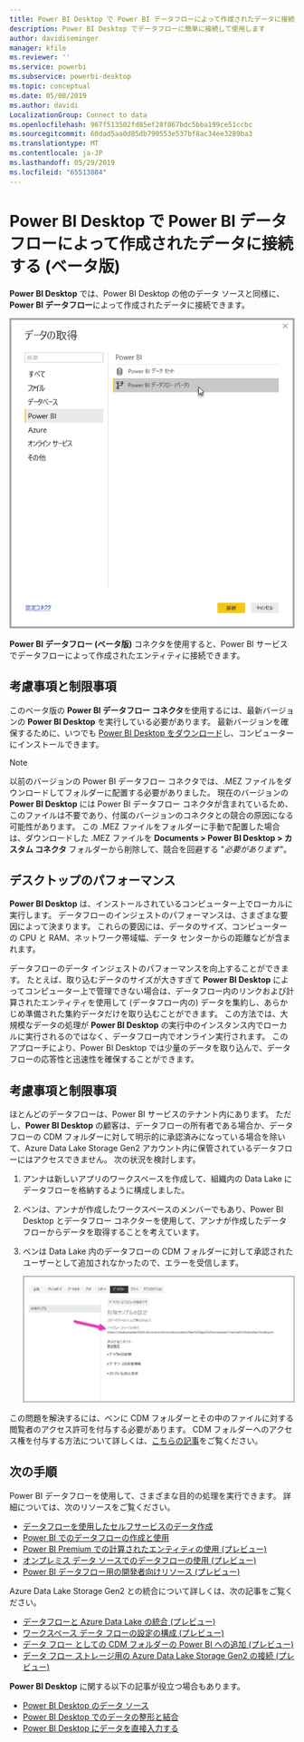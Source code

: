 ```yaml
---
title: Power BI Desktop で Power BI データフローによって作成されたデータに接続する (ベータ版)
description: Power BI Desktop でデータフローに簡単に接続して使用します
author: davidiseminger
manager: kfile
ms.reviewer: ''
ms.service: powerbi
ms.subservice: powerbi-desktop
ms.topic: conceptual
ms.date: 05/08/2019
ms.author: davidi
LocalizationGroup: Connect to data
ms.openlocfilehash: 967f513502fd85ef28f867bdc5bba199ce51ccbc
ms.sourcegitcommit: 60dad5aa0d85db790553e537bf8ac34ee3289ba3
ms.translationtype: MT
ms.contentlocale: ja-JP
ms.lasthandoff: 05/29/2019
ms.locfileid: "65513884"
---
```

# <a name="connect-to-data-created-by-power-bi-dataflows-in-power-bi-desktop-beta"></a>Power BI Desktop で Power BI データフローによって作成されたデータに接続する (ベータ版)
**Power BI Desktop** では、Power BI Desktop の他のデータ ソースと同様に、**Power BI データフロー**によって作成されたデータに接続できます。

![データフローへの接続](media/desktop-connect-dataflows/connect-dataflows_01.png)

**Power BI データフロー (ベータ版)** コネクタを使用すると、Power BI サービスでデータフローによって作成されたエンティティに接続できます。 

## <a name="considerations-and-limitations"></a>考慮事項と制限事項

このベータ版の **Power BI データフロー コネクタ**を使用するには、最新バージョンの **Power BI Desktop** を実行している必要があります。 最新バージョンを確保するために、いつでも [Power BI Desktop をダウンロード](desktop-get-the-desktop.md)し、コンピューターにインストールできます。  

> [!NOTE]
> 以前のバージョンの Power BI データフロー コネクタでは、.MEZ ファイルをダウンロードしてフォルダーに配置する必要がありました。 現在のバージョンの **Power BI Desktop** には Power BI データフロー コネクタが含まれているため、このファイルは不要であり、付属のバージョンのコネクタとの競合の原因になる可能性があります。 この .MEZ ファイルをフォルダーに手動で配置した場合は、ダウンロードした .MEZ ファイルを **Documents > Power BI Desktop > カスタム コネクタ** フォルダーから削除して、競合を回避する "*必要があります*"。 

## <a name="desktop-performance"></a>デスクトップのパフォーマンス
**Power BI Desktop** は、インストールされているコンピューター上でローカルに実行します。 データフローのインジェストのパフォーマンスは、さまざまな要因によって決まります。 これらの要因には、データのサイズ、コンピューターの CPU と RAM、ネットワーク帯域幅、データ センターからの距離などが含まれます。

データフローのデータ インジェストのパフォーマンスを向上することができます。 たとえば、取り込むデータのサイズが大きすぎて **Power BI Desktop** によってコンピューター上で管理できない場合は、データフロー内のリンクおよび計算されたエンティティを使用して (データフロー内の) データを集約し、あらかじめ準備された集約データだけを取り込むことができます。 この方法では、大規模なデータの処理が **Power BI Desktop** の実行中のインスタンス内でローカルに実行されるのではなく、データフロー内でオンライン実行されます。 このアプローチにより、Power BI Desktop では少量のデータを取り込んで、データフローの応答性と迅速性を確保することができます。

## <a name="considerations-and-limitations"></a>考慮事項と制限事項

ほとんどのデータフローは、Power BI サービスのテナント内にあります。 ただし、**Power BI Desktop** の顧客は、データフローの所有者である場合か、データフローの CDM フォルダーに対して明示的に承認済みになっている場合を除いて、Azure Data Lake Storage Gen2 アカウント内に保管されているデータフローにはアクセスできません。 次の状況を検討します。

1.  アンナは新しいアプリのワークスペースを作成して、組織内の Data Lake にデータフローを格納するように構成しました。
2.  ベンは、アンナが作成したワークスペースのメンバーでもあり、Power BI Desktop とデータフロー コネクターを使用して、アンナが作成したデータフローからデータを取得することを考えています。
3.  ベンは Data Lake 内のデータフローの CDM フォルダーに対して承認されたユーザーとして追加されなかったので、エラーを受信します。

    ![データフローの使用を試行した際のエラー](media/service-dataflows-configure-workspace-storage-settings/dataflow-storage-settings_08.jpg)

この問題を解決するには、ベンに CDM フォルダーとその中のファイルに対する閲覧者のアクセス許可を付与する必要があります。 CDM フォルダーへのアクセス権を付与する方法について詳しくは、[こちらの記事](https://go.microsoft.com/fwlink/?linkid=2029121)をご覧ください。




## <a name="next-steps"></a>次の手順
Power BI データフローを使用して、さまざまな目的の処理を実行できます。 詳細については、次のリソースをご覧ください。

* [データフローを使用したセルフサービスのデータ作成](service-dataflows-overview.md)
* [Power BI でのデータフローの作成と使用](service-dataflows-create-use.md)
* [Power BI Premium での計算されたエンティティの使用 (プレビュー)](service-dataflows-computed-entities-premium.md)
* [オンプレミス データ ソースでのデータフローの使用 (プレビュー)](service-dataflows-on-premises-gateways.md)
* [Power BI データフロー用の開発者向けリソース (プレビュー)](service-dataflows-developer-resources.md)

Azure Data Lake Storage Gen2 との統合について詳しくは、次の記事をご覧ください。

* [データフローと Azure Data Lake の統合 (プレビュー)](service-dataflows-azure-data-lake-integration.md)
* [ワークスペース データ フローの設定の構成 (プレビュー)](service-dataflows-configure-workspace-storage-settings.md)
* [データ フロー としての CDM フォルダーの Power BI への追加 (プレビュー)](service-dataflows-add-cdm-folder.md)
* [データ フロー ストレージ用の Azure Data Lake Storage Gen2 の接続 (プレビュー)](service-dataflows-connect-azure-data-lake-storage-gen2.md)

**Power BI Desktop** に関する以下の記事が役立つ場合もあります。

* [Power BI Desktop のデータ ソース](desktop-data-sources.md)
* [Power BI Desktop でのデータの整形と結合](desktop-shape-and-combine-data.md)
* [Power BI Desktop にデータを直接入力する](desktop-enter-data-directly-into-desktop.md)   

